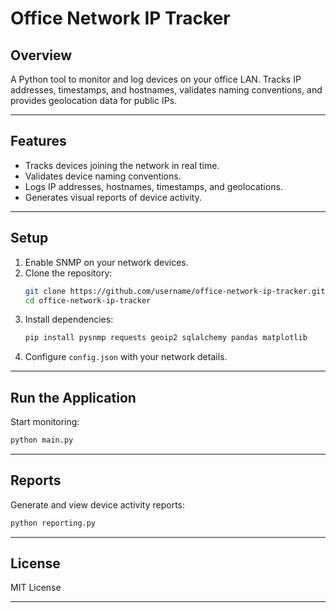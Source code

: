 # **Office Network IP Tracker**

## **Overview**
A Python tool to monitor and log devices on your office LAN. Tracks IP addresses, timestamps, and hostnames, validates naming conventions, and provides geolocation data for public IPs.

---

## **Features**
- Tracks devices joining the network in real time.
- Validates device naming conventions.
- Logs IP addresses, hostnames, timestamps, and geolocations.
- Generates visual reports of device activity.

---

## **Setup**
1. Enable SNMP on your network devices.
2. Clone the repository:
   ```bash
   git clone https://github.com/username/office-network-ip-tracker.git
   cd office-network-ip-tracker
   ```
3. Install dependencies:
   ```bash
   pip install pysnmp requests geoip2 sqlalchemy pandas matplotlib
   ```
4. Configure `config.json` with your network details.

---

## **Run the Application**
Start monitoring:
```bash
python main.py
```

---

## **Reports**
Generate and view device activity reports:
```bash
python reporting.py
```

---

## **License**
MIT License

---